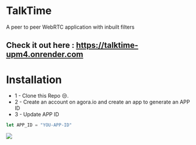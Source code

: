 # TalkTime
A peer to peer WebRTC application with inbuilt filters

## Check it out here : https://talktime-upm4.onrender.com

# Installation
* 1 - Clone this Repo 😒.
* 2 - Create an account on agora.io and create an app to generate an APP ID
* 3 - Update APP ID
```javascript
let APP_ID = "YOU-APP-ID"
```
<img src="./images/example.PNG">
